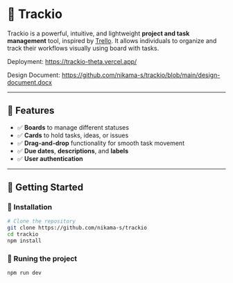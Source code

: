 # 📌 Trackio

Trackio is a powerful, intuitive, and lightweight **project and task management** tool, inspired by [Trello](https://trello.com). It allows individuals to organize and track their workflows visually using board with tasks.

Deployment: https://trackio-theta.vercel.app/

Design Document: https://github.com/nikama-s/trackio/blob/main/design-document.docx

---

## 📂 Features

- ✅ **Boards** to manage different statuses  
- ✅ **Cards** to hold tasks, ideas, or issues  
- ✅ **Drag-and-drop** functionality for smooth task movement  
- ✅ **Due dates**, **descriptions**, and **labels**  
- ✅ **User authentication**  

---

## 🚀 Getting Started

### 🔧 Installation

```bash
# Clone the repository
git clone https://github.com/nikama-s/trackio
cd trackio
npm install
```

### 🔧 Runing the project

```bash
npm run dev
```
